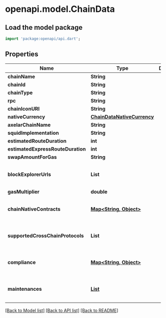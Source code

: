 # openapi.model.ChainData

## Load the model package
```dart
import 'package:openapi/api.dart';
```

## Properties
Name | Type | Description | Notes
------------ | ------------- | ------------- | -------------
**chainName** | **String** |  | [optional] 
**chainId** | **String** |  | [optional] 
**chainType** | **String** |  | [optional] 
**rpc** | **String** |  | [optional] 
**chainIconURI** | **String** |  | [optional] 
**nativeCurrency** | [**ChainDataNativeCurrency**](ChainDataNativeCurrency.md) |  | [optional] 
**axelarChainName** | **String** |  | [optional] 
**squidImplementation** | **String** |  | [optional] 
**estimatedRouteDuration** | **int** |  | [optional] 
**estimatedExpressRouteDuration** | **int** |  | [optional] 
**swapAmountForGas** | **String** |  | [optional] 
**blockExplorerUrls** | **List<String>** |  | [optional] [default to const []]
**gasMultiplier** | **double** |  | [optional] 
**chainNativeContracts** | [**Map<String, Object>**](Object.md) |  | [optional] [default to const {}]
**supportedCrossChainProtocols** | **List<String>** |  | [optional] [default to const []]
**compliance** | [**Map<String, Object>**](Object.md) |  | [optional] [default to const {}]
**maintenances** | [**List<Maintenance>**](Maintenance.md) |  | [optional] [default to const []]

[[Back to Model list]](../README.md#documentation-for-models) [[Back to API list]](../README.md#documentation-for-api-endpoints) [[Back to README]](../README.md)


